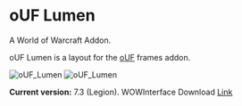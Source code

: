 # oUF Lumen

A World of Warcraft Addon.

oUF Lumen is a layout for the [oUF](https://github.com/oUF-wow/oUF) frames addon.

![oUF_Lumen](https://i.imgur.com/xaulZKM.jpg)
![oUF_Lumen](https://i.imgur.com/34Yilqx.jpg)

__Current version:__ 7.3 (Legion).
WOWInterface Download [Link](http://www.wowinterface.com/downloads/info16885-oUF_lumen.html)
